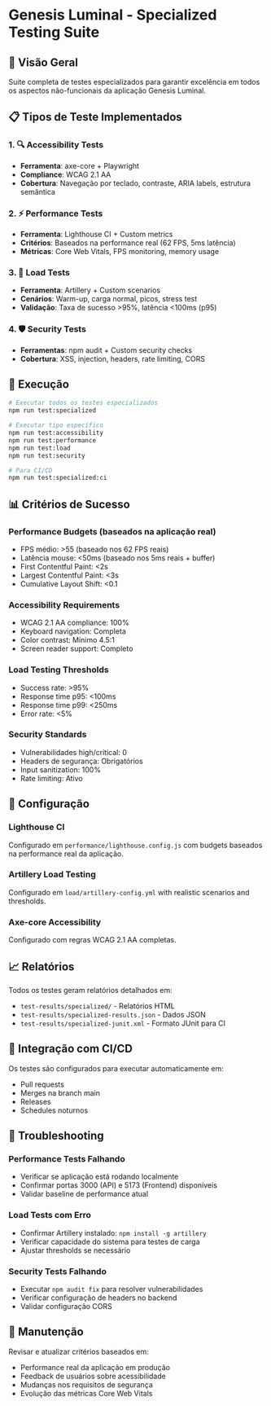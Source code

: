 # Genesis Luminal - Specialized Testing Suite

## 🎯 Visão Geral

Suite completa de testes especializados para garantir excelência em todos os aspectos não-funcionais da aplicação Genesis Luminal.

## 📋 Tipos de Teste Implementados

### 1. 🔍 Accessibility Tests
- **Ferramenta**: axe-core + Playwright
- **Compliance**: WCAG 2.1 AA
- **Cobertura**: Navegação por teclado, contraste, ARIA labels, estrutura semântica

### 2. ⚡ Performance Tests
- **Ferramenta**: Lighthouse CI + Custom metrics
- **Critérios**: Baseados na performance real (62 FPS, 5ms latência)
- **Métricas**: Core Web Vitals, FPS monitoring, memory usage

### 3. 🚀 Load Tests
- **Ferramenta**: Artillery + Custom scenarios
- **Cenários**: Warm-up, carga normal, picos, stress test
- **Validação**: Taxa de sucesso >95%, latência <100ms (p95)

### 4. 🛡️ Security Tests
- **Ferramentas**: npm audit + Custom security checks
- **Cobertura**: XSS, injection, headers, rate limiting, CORS

## 🚀 Execução

```bash
# Executar todos os testes especializados
npm run test:specialized

# Executar tipo específico
npm run test:accessibility
npm run test:performance
npm run test:load
npm run test:security

# Para CI/CD
npm run test:specialized:ci
```

## 📊 Critérios de Sucesso

### Performance Budgets (baseados na aplicação real)
- FPS médio: >55 (baseado nos 62 FPS reais)
- Latência mouse: <50ms (baseado nos 5ms reais + buffer)
- First Contentful Paint: <2s
- Largest Contentful Paint: <3s
- Cumulative Layout Shift: <0.1

### Accessibility Requirements
- WCAG 2.1 AA compliance: 100%
- Keyboard navigation: Completa
- Color contrast: Mínimo 4.5:1
- Screen reader support: Completo

### Load Testing Thresholds
- Success rate: >95%
- Response time p95: <100ms
- Response time p99: <250ms
- Error rate: <5%

### Security Standards
- Vulnerabilidades high/critical: 0
- Headers de segurança: Obrigatórios
- Input sanitization: 100%
- Rate limiting: Ativo

## 🔧 Configuração

### Lighthouse CI
Configurado em `performance/lighthouse.config.js` com budgets baseados na performance real da aplicação.

### Artillery Load Testing
Configurado em `load/artillery-config.yml` with realistic scenarios and thresholds.

### Axe-core Accessibility
Configurado com regras WCAG 2.1 AA completas.

## 📈 Relatórios

Todos os testes geram relatórios detalhados em:
- `test-results/specialized/` - Relatórios HTML
- `test-results/specialized-results.json` - Dados JSON
- `test-results/specialized-junit.xml` - Formato JUnit para CI

## 🎯 Integração com CI/CD

Os testes são configurados para executar automaticamente em:
- Pull requests
- Merges na branch main
- Releases
- Schedules noturnos

## 🚨 Troubleshooting

### Performance Tests Falhando
- Verificar se aplicação está rodando localmente
- Confirmar portas 3000 (API) e 5173 (Frontend) disponíveis
- Validar baseline de performance atual

### Load Tests com Erro
- Confirmar Artillery instalado: `npm install -g artillery`
- Verificar capacidade do sistema para testes de carga
- Ajustar thresholds se necessário

### Security Tests Falhando
- Executar `npm audit fix` para resolver vulnerabilidades
- Verificar configuração de headers no backend
- Validar configuração CORS

## 📝 Manutenção

Revisar e atualizar critérios baseados em:
- Performance real da aplicação em produção
- Feedback de usuários sobre acessibilidade
- Mudanças nos requisitos de segurança
- Evolução das métricas Core Web Vitals

